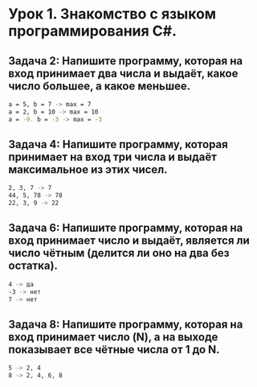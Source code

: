 # Урок 1. Знакомство с языком программирования С#. 
## Задача 2: Напишите программу, которая на вход принимает два числа и выдаёт, какое число большее, а какое меньшее.
```sh
a = 5, b = 7 -> max = 7
a = 2, b = 10 -> max = 10
a = -9. b = -3 -> max = -3
```

## Задача 4: Напишите программу, которая принимает на вход три числа и выдаёт максимальное из этих чисел.
```sh
2, 3, 7 -> 7
44, 5, 78 -> 78
22, 3, 9 -> 22
```
## Задача 6: Напишите программу, которая на вход принимает число и выдаёт, является ли число чётным (делится ли оно на два без остатка).
```sh
4 -> да
-3 -> нет
7 -> нет
```
## Задача 8: Напишите программу, которая на вход принимает число (N), а на выходе показывает все чётные числа от 1 до N.
```sh
5 -> 2, 4
8 -> 2, 4, 6, 8
```
